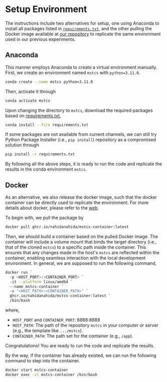 # Setup Environment

The instructions include two alternatives for setup, one using Anaconda to install all packages listed in [`requirements.txt`](./requirements.txt), and the other pulling the Docker image available at [our repository](https://github.com/NahidaNahida/mstcs/pkgs/container/mstcs-container) to replicate the same environment used in our previous experiments. 

## Anaconda

This manner employs Anaconda to create a virtual environment manually. First, we create an environment named `mstcs` with `python=3.11.0`.

```bash
conda create --name mstcs python=3.11.0
```

Then, activate it through

```bash
conda activate mstcs
```

Upon changing the directory to `mstcs`, download the required packages based on [requirements.txt](https://github.com/NahidaNahida/mstcs/blob/main/requirements.txt),

```bash
conda install --file requirements.txt
```

If some packages are not available from current channels,  we can still try Python Package Installer (i.e., `pip install`) repository as a compromised solution through

```bash
pip install -r requirements.txt
```

By following all the above steps, it is ready to run the code and replicate the results in the conda environment `mstcs`.

## Docker

As an alternative, we also release the docker image, such that the docker container can be directly used to replicate the environment. For more details about docker, please refer to the [web](https://www.docker.com/).

To begin with, we pull the package by

```bash
docker pull ghcr.io/nahidanahida/mstcs-container:latest
```

Then, we should build a container based on the pulled Docker image. The container will include a volume mount that binds the target directory (i.e., that of the cloned `mstcs`) to a specific path inside the container. This ensures that any changes made in the host's `mstcs` are reflected within the container, enabling seamless interaction with the local development environment. In general, we are supposed to run the following command,

```bash
docker run `
  -p <HOST_PORT>:<CONTAINER_PORT> `
  -it --platform linux/amd64 `
  --name mstcs-container `
  -v "<HOST_PATH>:<CONTAINER_PATH>" `
  ghcr.io/nahidanahida/mstcs-container:latest `
  /bin/bash
```

where, 

+ `HOST_PORT` and `CONTAINER_PORT`: 8888:8888
+ `HOST_PATH`: The path of the repository `mstcs` in your computer or server (e.g., the template  like `.../mstcs`).
+ `CONTAINER_PATH`: The path set for the container (e.g., `/app`).

Congratulations! You are ready to run the code and replicate the results.

By the way, if the container has already existed, we can run the following command to step into the container.

```bash
docker start mstcs-container
docker exec -it mstcs-container /bin/bash
```

